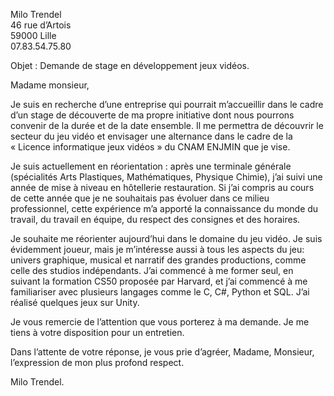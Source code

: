Milo Trendel \
46 rue d’Artois \
59000 Lille \
07.83.54.75.80


Objet : Demande de stage en développement jeux vidéos.	


Madame monsieur,

Je suis en recherche d’une entreprise qui pourrait m’accueillir dans le cadre d’un stage de découverte de ma propre initiative dont nous pourrons convenir de la durée et de la date ensemble. Il me permettra de découvrir le secteur du jeu vidéo et envisager une alternance dans le cadre de la « Licence informatique jeux vidéos » du CNAM ENJMIN que je vise.

Je suis actuellement en réorientation : après une terminale générale (spécialités Arts Plastiques, Mathématiques, Physique Chimie), j’ai suivi une année de mise à niveau en hôtellerie restauration. Si j’ai compris au cours de cette année que je ne souhaitais pas évoluer dans ce milieu professionnel, cette expérience m’a apporté la connaissance du monde du travail, du travail en équipe, du respect des consignes et des horaires.

Je souhaite me réorienter aujourd’hui dans le domaine du jeu vidéo. Je suis évidemment joueur, mais je m’intéresse aussi à tous les aspects du jeu: univers graphique, musical et narratif des grandes productions, comme celle des studios indépendants. J’ai commencé à me former seul, en suivant la formation CS50 proposée par Harvard, et j’ai commencé à me familiariser avec plusieurs langages comme le C, C#, Python et SQL. J’ai réalisé quelques jeux sur Unity. 

Je vous remercie de l’attention que vous porterez à ma demande. Je me tiens à votre disposition pour un entretien.

Dans l’attente de votre réponse, je vous prie d’agréer, Madame, Monsieur, l’expression de mon plus profond respect. 

Milo Trendel. 
